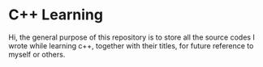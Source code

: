 # C++ Learning

Hi, the general purpose of this repository is to store all the source codes I wrote while learning c++, together with their titles, for future reference to myself or others.
